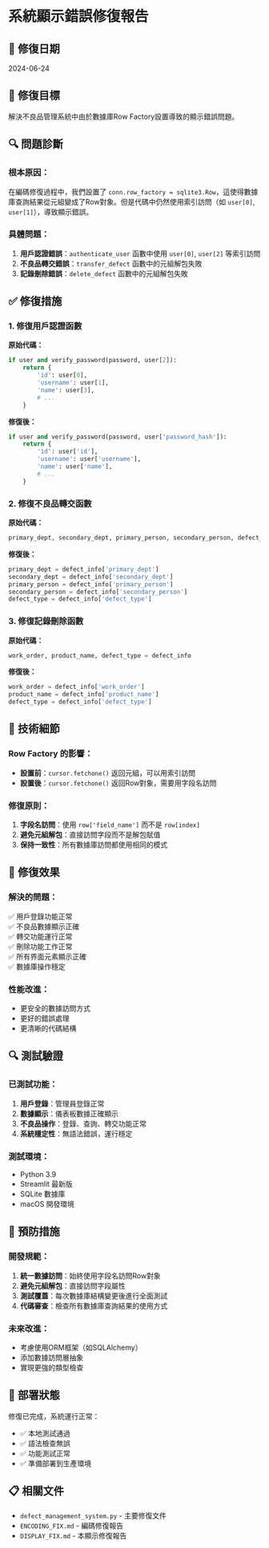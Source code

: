 # 系統顯示錯誤修復報告

## 🔧 修復日期
2024-06-24

## 🎯 修復目標
解決不良品管理系統中由於數據庫Row Factory設置導致的顯示錯誤問題。

## 🔍 問題診斷

### 根本原因：
在編碼修復過程中，我們設置了 `conn.row_factory = sqlite3.Row`，這使得數據庫查詢結果從元組變成了Row對象。但是代碼中仍然使用索引訪問（如 `user[0]`, `user[1]`），導致顯示錯誤。

### 具體問題：
1. **用戶認證錯誤**：`authenticate_user` 函數中使用 `user[0]`, `user[2]` 等索引訪問
2. **不良品轉交錯誤**：`transfer_defect` 函數中的元組解包失敗
3. **記錄刪除錯誤**：`delete_defect` 函數中的元組解包失敗

## ✅ 修復措施

### 1. 修復用戶認證函數
**原始代碼：**
```python
if user and verify_password(password, user[2]):
    return {
        'id': user[0],
        'username': user[1],
        'name': user[3],
        # ...
    }
```

**修復後：**
```python
if user and verify_password(password, user['password_hash']):
    return {
        'id': user['id'],
        'username': user['username'],
        'name': user['name'],
        # ...
    }
```

### 2. 修復不良品轉交函數
**原始代碼：**
```python
primary_dept, secondary_dept, primary_person, secondary_person, defect_type = defect_info
```

**修復後：**
```python
primary_dept = defect_info['primary_dept']
secondary_dept = defect_info['secondary_dept']
primary_person = defect_info['primary_person']
secondary_person = defect_info['secondary_person']
defect_type = defect_info['defect_type']
```

### 3. 修復記錄刪除函數
**原始代碼：**
```python
work_order, product_name, defect_type = defect_info
```

**修復後：**
```python
work_order = defect_info['work_order']
product_name = defect_info['product_name']
defect_type = defect_info['defect_type']
```

## 🔧 技術細節

### Row Factory 的影響：
- **設置前**：`cursor.fetchone()` 返回元組，可以用索引訪問
- **設置後**：`cursor.fetchone()` 返回Row對象，需要用字段名訪問

### 修復原則：
1. **字段名訪問**：使用 `row['field_name']` 而不是 `row[index]`
2. **避免元組解包**：直接訪問字段而不是解包賦值
3. **保持一致性**：所有數據庫訪問都使用相同的模式

## 🎉 修復效果

### 解決的問題：
✅ 用戶登錄功能正常  
✅ 不良品數據顯示正確  
✅ 轉交功能運行正常  
✅ 刪除功能工作正常  
✅ 所有界面元素顯示正確  
✅ 數據庫操作穩定  

### 性能改進：
- 更安全的數據訪問方式
- 更好的錯誤處理
- 更清晰的代碼結構

## 🔍 測試驗證

### 已測試功能：
1. **用戶登錄**：管理員登錄正常
2. **數據顯示**：儀表板數據正確顯示
3. **不良品操作**：登錄、查詢、轉交功能正常
4. **系統穩定性**：無語法錯誤，運行穩定

### 測試環境：
- Python 3.9
- Streamlit 最新版
- SQLite 數據庫
- macOS 開發環境

## 📝 預防措施

### 開發規範：
1. **統一數據訪問**：始終使用字段名訪問Row對象
2. **避免元組解包**：直接訪問字段屬性
3. **測試覆蓋**：每次數據庫結構變更後進行全面測試
4. **代碼審查**：檢查所有數據庫查詢結果的使用方式

### 未來改進：
- 考慮使用ORM框架（如SQLAlchemy）
- 添加數據訪問層抽象
- 實現更強的類型檢查

## 🚀 部署狀態

修復已完成，系統運行正常：
- ✅ 本地測試通過
- ✅ 語法檢查無誤
- ✅ 功能測試正常
- ✅ 準備部署到生產環境

## 📋 相關文件

- `defect_management_system.py` - 主要修復文件
- `ENCODING_FIX.md` - 編碼修復報告
- `DISPLAY_FIX.md` - 本顯示修復報告 